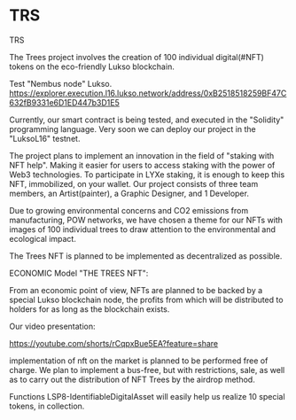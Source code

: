 # TRS
TRS


The Trees project involves the creation of 100 individual digital(#NFT) tokens on the eco-friendly Lukso blockchain.

Test "Nembus node" Lukso.
https://explorer.execution.l16.lukso.network/address/0xB2518518259BF47C632fB9331e6D1ED447b3D1E5

Currently, our smart contract is being tested, and executed in the "Solidity" programming language.  Very soon we can deploy our project in the "LuksoL16" testnet.

The project plans to implement an innovation in the field of "staking with NFT help".  Making it easier for users to access staking with the power of Web3 technologies.  To participate in LYXe staking, it is enough to keep this NFT, immobilized, on your wallet. Our project consists of three team members, an Artist(painter), a Graphic Designer, and 1 Developer.

Due to growing environmental concerns and CO2 emissions from manufacturing, POW networks, we have chosen a theme for our NFTs with images of 100 individual trees to draw attention to the environmental and ecological impact.

The Trees NFT is planned to be implemented as decentralized as possible.  

ECONOMIC Model "THE TREES NFT":

From an economic point of view, NFTs are planned to be backed by a special Lukso blockchain node, the profits from which will be distributed to holders for as long as the blockchain exists.

Our video presentation:

https://youtube.com/shorts/rCqpxBue5EA?feature=share


implementation of nft on the market is planned to be performed free of charge. We plan to implement a bus-free, but with restrictions, sale, as well as to carry out the distribution of NFT Trees by the airdrop method.

Functions LSP8-IdentifiableDigitalAsset will easily help us realize 10 special tokens, in collection.

